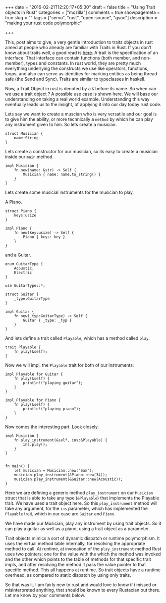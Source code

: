 +++
date = "2016-02-21T12:20:17+05:30"
draft = false
title = "Using Trait objects in Rust"
categories = ["mozilla"]
comments = true
showpagemeta = true
slug = ""
tags = ["servo", "rust", "open-source", "gsoc"]
description = "making your rust code polymorphic"

+++

This, post aims to give, a very gentle introduction to traits objects in rust aimed at people who already are familiar with Traits in Rust. If you don't know about traits well, a good read is [here](http://blog.rust-lang.org/2015/05/11/traits.html). A trait is the specification of an interface. That interface can contain functions (both member, and non-member), types and constants. In rust world, they are pretty much everything underlying the constructs we use like operators, functions, loops, and also can serve as identities for marking entities as being thread safe (the Send and Sync). Traits are similar to typeclasses in haskell.

Now, a Trait Object in rust is denoted by a `&` before its name. So when can we use a trait object ? A possible use case is shown here. We will base our understanding on taking a real world example. Understanding this way eventually leads us to the insight, of applying it into our day today rust code.

Lets say we want to create a muscian who is very versatile and our goal is to give him the ability, or more technically a `method`  by which he can play any instrument given to him. So lets create a musician.

```
struct Musician {
    name:String
}
```

Lets create a constructor for our musician, so its easy to create a musician inside our `main` method.

```
impl Musician {
    fn new(name: &str) -> Self {
        Musician { name: name.to_string() }
    }
}
```

Lets create some musicial instruments for the musician to play.

A Piano.
```
struct Piano {
    keys:usize
}

impl Piano {
    fn new(key:usize) -> Self {
        Piano { keys: key }
    }
}
```
and a Guitar.
```
enum GuitarType {
    Acoustic,
    Electric
}

use GuitarType::*;

struct Guitar {
    _type:GuitarType
}

impl Guitar {
    fn new(_typ:GuitarType) -> Self {
        Guitar { _type: _typ }
    }
}
```

And lets define a trait called `Playable`, which has a method called `play`.
```
trait Playable {
    fn play(&self);
}
```

Now we will impl, the `Playable` trait for both of our instruments:
```
impl Playable for Guitar {
    fn play(&self) {
        println!("playing guitar");
    }
}

impl Playable for Piano {
    fn play(&self) {
        println!("playing piano");
    }
}
```

Now comes the interesting part. Look closely.
```
impl Musician {
    fn play_instrument(&self, ins:&Playable) {
        ins.play();
    }
}


fn main() {
    let musician = Musician::new("Sam");
    musician.play_instrument(&Piano::new(34));
    musician.play_instrument(&Guitar::new(Acoustic));
}
```

Here we are defining a generic method `play_instrument` on our `Musician` struct that is able to take any type (`&Playable`) that implements the Playable trait. We have used a trait object here.
So this `play_instrument` method will take any argument, for the `ins` parameter, which has implemented the `Playable` trait, which in our case are `Guitar` and `Piano`.

We have made our Musician, play any instrument by using trait objects. So it can play a guitar as well as a piano, using a trait object as a parameter.

Trait objects mimics a sort of dynamic dispatch or runtime polymorphism.
It uses the virtual method table internally, for resolving the appropriate method to call.
At runtime, at invocation of the `play_instrument` method Rust uses two pointers: one for the value with the which the method was invoked and the other which points to the table of methods for that specific trait impls, and after resolving the method it pass the value pointer
to that specific method. This all happens at runtime. So trait objects have a runtime overhead, as compared to static dispatch by using only traits.

So that was it. I am fairly new to rust and would love to know if i missed or misinterpreted anything, that should be known to every Rustacian out there. Let me know by your comments below.

